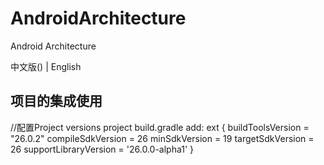 # AndroidArchitecture
Android Architecture

中文版() | English

## 项目的集成使用
//配置Project versions
project build.gradle add:
ext {
    buildToolsVersion = "26.0.2"
    compileSdkVersion = 26
    minSdkVersion = 19
    targetSdkVersion = 26
    supportLibraryVersion = '26.0.0-alpha1'
}